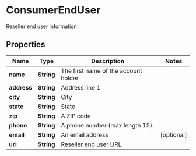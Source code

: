 

# ConsumerEndUser

Reseller end user information

## Properties

| Name | Type | Description | Notes |
|------------ | ------------- | ------------- | -------------|
|**name** | **String** | The first name of the account holder |  |
|**address** | **String** | Address line 1 |  |
|**city** | **String** | City |  |
|**state** | **String** | State |  |
|**zip** | **String** | A ZIP code |  |
|**phone** | **String** | A phone number (max length 15). |  |
|**email** | **String** | An email address |  [optional] |
|**url** | **String** | Reseller end user URL |  |



